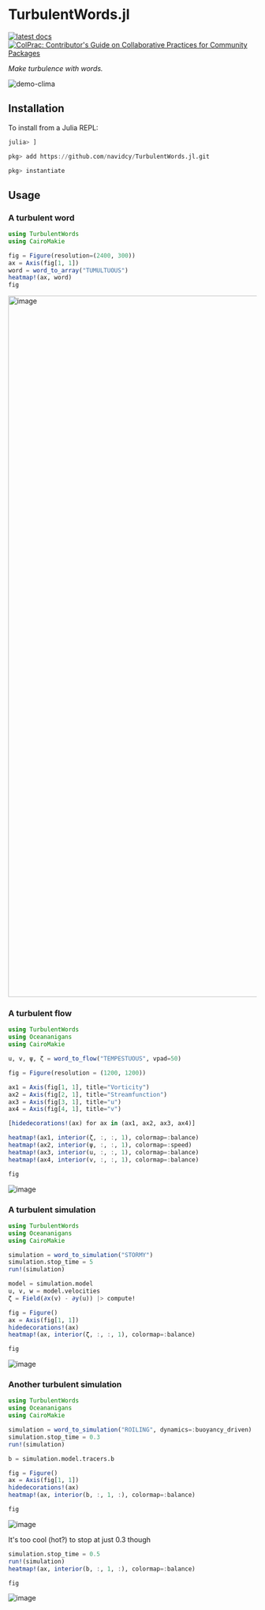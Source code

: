 # TurbulentWords.jl

<p align="left">
    <a href="https://navidcy.github.io/TurbulentWords.jl/dev">
        <img alt="latest docs" src="https://img.shields.io/badge/documentation-in%20development-orange">
    </a>
    <a href="https://github.com/SciML/ColPrac">
      <img alt="ColPrac: Contributor's Guide on Collaborative Practices for Community Packages" src="https://img.shields.io/badge/ColPrac-Contributor's%20Guide-blueviolet">
    </a>
</p>

*Make turbulence with words.*

![demo-clima](https://github.com/navidcy/TurbulentWords.jl/assets/7112768/b9efefc0-73c1-4206-9144-4c25af9ce25f)

## Installation

To install from a Julia REPL:

```julia
julia> ]

pkg> add https://github.com/navidcy/TurbulentWords.jl.git

pkg> instantiate
```

## Usage

### A turbulent word

```julia
using TurbulentWords
using CairoMakie

fig = Figure(resolution=(2400, 300))
ax = Axis(fig[1, 1])
word = word_to_array("TUMULTUOUS")
heatmap!(ax, word)
fig
```

<img width="1421" alt="image" src="https://github.com/navidcy/TurbulentWords.jl/assets/15271942/2902699a-db72-4e27-bfac-6c4cb4476fa1">

### A turbulent flow

```julia
using TurbulentWords
using Oceananigans
using CairoMakie

u, v, ψ, ζ = word_to_flow("TEMPESTUOUS", vpad=50)

fig = Figure(resolution = (1200, 1200))

ax1 = Axis(fig[1, 1], title="Vorticity")
ax2 = Axis(fig[2, 1], title="Streamfunction")
ax3 = Axis(fig[3, 1], title="u")
ax4 = Axis(fig[4, 1], title="v")

[hidedecorations!(ax) for ax in (ax1, ax2, ax3, ax4)]

heatmap!(ax1, interior(ζ, :, :, 1), colormap=:balance)
heatmap!(ax2, interior(ψ, :, :, 1), colormap=:speed)
heatmap!(ax3, interior(u, :, :, 1), colormap=:balance)
heatmap!(ax4, interior(v, :, :, 1), colormap=:balance)

fig
```

![image](https://github.com/navidcy/TurbulentWords.jl/assets/15271942/b20817ba-d8de-4b9a-95f1-666dd89d6181)

### A turbulent simulation

```julia
using TurbulentWords
using Oceananigans
using CairoMakie

simulation = word_to_simulation("STORMY")
simulation.stop_time = 5
run!(simulation)

model = simulation.model
u, v, w = model.velocities
ζ = Field(∂x(v) - ∂y(u)) |> compute!

fig = Figure()
ax = Axis(fig[1, 1])
hidedecorations!(ax)
heatmap!(ax, interior(ζ, :, :, 1), colormap=:balance)

fig
```

![image](https://github.com/navidcy/TurbulentWords.jl/assets/15271942/9f5c4f4c-4306-4dbc-a72f-2bf41c250b92)


### Another turbulent simulation

```julia
using TurbulentWords
using Oceananigans
using CairoMakie

simulation = word_to_simulation("ROILING", dynamics=:buoyancy_driven)
simulation.stop_time = 0.3
run!(simulation)

b = simulation.model.tracers.b

fig = Figure()
ax = Axis(fig[1, 1])
hidedecorations!(ax)
heatmap!(ax, interior(b, :, 1, :), colormap=:balance)

fig
```

![image](https://github.com/navidcy/TurbulentWords.jl/assets/15271942/bec3e795-a72f-43d5-a05d-3a65ec5852c2)

It's too cool (hot?) to stop at just 0.3 though

```julia
simulation.stop_time = 0.5
run!(simulation)
heatmap!(ax, interior(b, :, 1, :), colormap=:balance)

fig
```

![image](https://github.com/navidcy/TurbulentWords.jl/assets/15271942/741739a4-2e39-4f2e-8cbf-0807d5d01faa)

